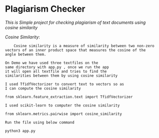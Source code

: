 # Plagiarism Checker

_This is Simple project for checking plagiarism of text documents using cosine similarity_

_Cosine Similarity_:
```
    Cosine similarity is a measure of similarity between two non-zero vectors of an inner product space that measures the cosine of the angle between them.
```
```
On Demo we have used three textfiles on the
same directory with app.py , once we run the app
it will open all textfile and tries to find the
similarities between them by using cosine similarity 
```

```
I used TfidfVectorizer to convert text to vectors so as
I can compute the cosine similarity
```

```
from sklearn.feature_extraction.text import TfidfVectorizer
```

```
I used scikit-learn to computer the cosine similarity
```

```
from sklearn.metrics.pairwise import cosine_similarity
```

```
Run the file using below command
```
```
python3 app.py
```


